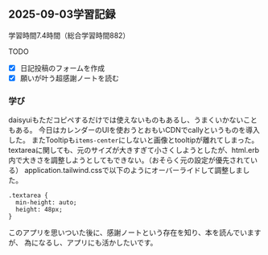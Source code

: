 ## 2025-09-03学習記録
学習時間7.4時間（総合学習時間882）

TODO
- [x]  日記投稿のフォームを作成
- [x]  願いが叶う超感謝ノートを読む

### 学び
daisyuiもただコピペするだけでは使えないものもあるし、うまくいかないこともある。
今日はカレンダーのUIを使おうとおもいCDNでcallyというものを導入した。
またTooltipも`items-center`にしないと画像とtooltipが離れてしまった。
textareaに関しても、元のサイズが大きすぎて小さくしようとしたが、html.erb内で大きさを調整しようとしてもできない。（おそらく元の設定が優先されている）
application.tailwind.cssで以下のようにオーバーライドして調整しました。
```
.textarea {
  min-height: auto;
  height: 48px;
}
```

このアプリを思いついた後に、感謝ノートという存在を知り、本を読んでいますが、
為になるし、アプリにも活かしたいです。
